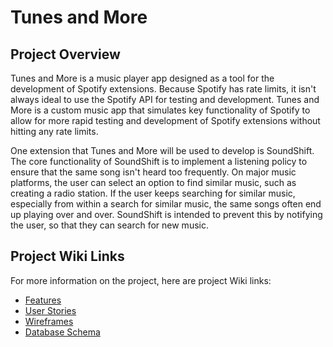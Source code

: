 # Tunes and More
## Project Overview
Tunes and More is a music player app designed as a tool for the development of Spotify extensions. Because Spotify has rate limits, it isn't always ideal to use the Spotify API for testing and development. Tunes and More is a custom music app that simulates key functionality of Spotify to allow for more rapid testing and development of Spotify extensions without hitting any rate limits.

One extension that Tunes and More will be used to develop is SoundShift. The core functionality of SoundShift is to implement a listening policy to ensure that the same song isn't heard too frequently. On major music platforms, the user can select an option to find similar music, such as creating a radio station. If the user keeps searching for similar music, especially from within a search for similar music, the same songs often end up playing over and over. SoundShift is intended to prevent this by notifying the user, so that they can search for new music.

## Project Wiki Links
For more information on the project, here are project Wiki links:
- [Features](https://github.com/djdinnebeil/react-tunes-and-more/wiki/Features-List)
- [User Stories](https://github.com/djdinnebeil/react-tunes-and-more/wiki/User-Stories)
- [Wireframes](https://github.com/djdinnebeil/react-tunes-and-more/wiki/Wireframes)
- [Database Schema](https://github.com/djdinnebeil/react-tunes-and-more/wiki/Database-Schema)
